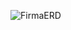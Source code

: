 ![FirmaERD](https://github.com/marcusvillems/FirmaDb/assets/119687677/1e8997ba-6011-4190-baf0-4492978e5342)
